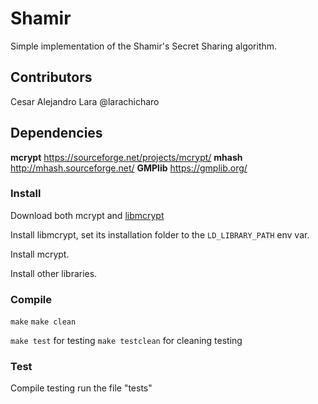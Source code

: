 # Shamir
Simple implementation of the Shamir's Secret Sharing algorithm.

## Contributors
Cesar Alejandro Lara @larachicharo

## Dependencies
**mcrypt**
https://sourceforge.net/projects/mcrypt/
**mhash**
http://mhash.sourceforge.net/
**GMPlib**
https://gmplib.org/

### Install
Download both mcrypt and [libmcrypt][1]

Install libmcrypt, set its installation folder to the `LD_LIBRARY_PATH` env var.

Install mcrypt.

Install other libraries.

[1]:https://sourceforge.net/projects/mcrypt/files/Libmcrypt/

### Compile
`make`
`make clean`

`make test` for testing
`make testclean` for cleaning testing

### Test
Compile testing
run the file "tests"
